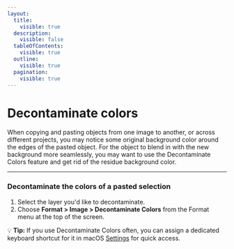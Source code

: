 ```yaml
---
layout:
  title:
    visible: true
  description:
    visible: false
  tableOfContents:
    visible: true
  outline:
    visible: true
  pagination:
    visible: true
---
```


# Decontaminate colors

When copying and pasting objects from one image to another, or across different projects, you may notice some original background color around the edges of the pasted object. For the object to blend in with the new background more seamlessly, you may want to use the Decontaminate Colors feature and get rid of the residue background color.

***

### Decontaminate the colors of a pasted selection

1. Select the layer you'd like to decontaminate.
2. Choose **Format > Image > Decontaminate Colors** from the Format menu at the top of the screen.

:bulb: **Tip:** If you use Decontaminate Colors often, you can assign a dedicated keyboard shortcut for it in macOS [Settings](https://support.apple.com/en-gb/guide/mac-help/mchlp2271/mac) for quick access.

